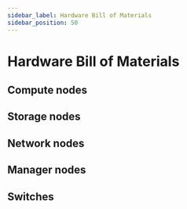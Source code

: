 ```yaml
---
sidebar_label: Hardware Bill of Materials
sidebar_position: 50
---
```


# Hardware Bill of Materials

## Compute nodes

## Storage nodes

## Network nodes

## Manager nodes

## Switches

